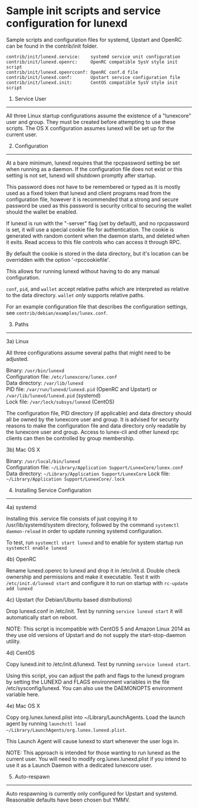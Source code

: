 Sample init scripts and service configuration for lunexd
==========================================================

Sample scripts and configuration files for systemd, Upstart and OpenRC
can be found in the contrib/init folder.

    contrib/init/lunexd.service:    systemd service unit configuration
    contrib/init/lunexd.openrc:     OpenRC compatible SysV style init script
    contrib/init/lunexd.openrcconf: OpenRC conf.d file
    contrib/init/lunexd.conf:       Upstart service configuration file
    contrib/init/lunexd.init:       CentOS compatible SysV style init script

1. Service User
---------------------------------

All three Linux startup configurations assume the existence of a "lunexcore" user
and group.  They must be created before attempting to use these scripts.
The OS X configuration assumes lunexd will be set up for the current user.

2. Configuration
---------------------------------

At a bare minimum, lunexd requires that the rpcpassword setting be set
when running as a daemon.  If the configuration file does not exist or this
setting is not set, lunexd will shutdown promptly after startup.

This password does not have to be remembered or typed as it is mostly used
as a fixed token that lunexd and client programs read from the configuration
file, however it is recommended that a strong and secure password be used
as this password is security critical to securing the wallet should the
wallet be enabled.

If lunexd is run with the "-server" flag (set by default), and no rpcpassword is set,
it will use a special cookie file for authentication. The cookie is generated with random
content when the daemon starts, and deleted when it exits. Read access to this file
controls who can access it through RPC.

By default the cookie is stored in the data directory, but it's location can be overridden
with the option '-rpccookiefile'.

This allows for running lunexd without having to do any manual configuration.

`conf`, `pid`, and `wallet` accept relative paths which are interpreted as
relative to the data directory. `wallet` *only* supports relative paths.

For an example configuration file that describes the configuration settings,
see `contrib/debian/examples/lunex.conf`.

3. Paths
---------------------------------

3a) Linux

All three configurations assume several paths that might need to be adjusted.

Binary:              `/usr/bin/lunexd`  
Configuration file:  `/etc/lunexcore/lunex.conf`  
Data directory:      `/var/lib/lunexd`  
PID file:            `/var/run/lunexd/lunexd.pid` (OpenRC and Upstart) or `/var/lib/lunexd/lunexd.pid` (systemd)  
Lock file:           `/var/lock/subsys/lunexd` (CentOS)  

The configuration file, PID directory (if applicable) and data directory
should all be owned by the lunexcore user and group.  It is advised for security
reasons to make the configuration file and data directory only readable by the
lunexcore user and group.  Access to lunex-cli and other lunexd rpc clients
can then be controlled by group membership.

3b) Mac OS X

Binary:              `/usr/local/bin/lunexd`  
Configuration file:  `~/Library/Application Support/LunexCore/lunex.conf`  
Data directory:      `~/Library/Application Support/LunexCore`
Lock file:           `~/Library/Application Support/LunexCore/.lock`

4. Installing Service Configuration
-----------------------------------

4a) systemd

Installing this .service file consists of just copying it to
/usr/lib/systemd/system directory, followed by the command
`systemctl daemon-reload` in order to update running systemd configuration.

To test, run `systemctl start lunexd` and to enable for system startup run
`systemctl enable lunexd`

4b) OpenRC

Rename lunexd.openrc to lunexd and drop it in /etc/init.d.  Double
check ownership and permissions and make it executable.  Test it with
`/etc/init.d/lunexd start` and configure it to run on startup with
`rc-update add lunexd`

4c) Upstart (for Debian/Ubuntu based distributions)

Drop lunexd.conf in /etc/init.  Test by running `service lunexd start`
it will automatically start on reboot.

NOTE: This script is incompatible with CentOS 5 and Amazon Linux 2014 as they
use old versions of Upstart and do not supply the start-stop-daemon utility.

4d) CentOS

Copy lunexd.init to /etc/init.d/lunexd. Test by running `service lunexd start`.

Using this script, you can adjust the path and flags to the lunexd program by
setting the LUNEXD and FLAGS environment variables in the file
/etc/sysconfig/lunexd. You can also use the DAEMONOPTS environment variable here.

4e) Mac OS X

Copy org.lunex.lunexd.plist into ~/Library/LaunchAgents. Load the launch agent by
running `launchctl load ~/Library/LaunchAgents/org.lunex.lunexd.plist`.

This Launch Agent will cause lunexd to start whenever the user logs in.

NOTE: This approach is intended for those wanting to run lunexd as the current user.
You will need to modify org.lunex.lunexd.plist if you intend to use it as a
Launch Daemon with a dedicated lunexcore user.

5. Auto-respawn
-----------------------------------

Auto respawning is currently only configured for Upstart and systemd.
Reasonable defaults have been chosen but YMMV.
